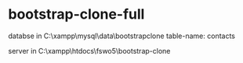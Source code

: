 # bootstrap-clone-full

databse in C:\xampp\mysql\data\bootstrapclone table-name: contacts

server in C:\xampp\htdocs\fswo5\bootstrap-clone
